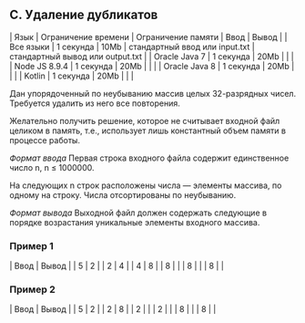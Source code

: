 ## C. Удаление дубликатов

| Язык          | Ограничение времени | Ограничение памяти | Ввод                           | Вывод                            |
| Все языки	    | 1 секунда           | 10Mb               | стандартный ввод или input.txt | стандартный вывод или output.txt |
| Oracle Java 7	| 1 секунда           | 20Mb               |                                |                                  |
| Node JS 8.9.4	| 1 секунда           | 20Mb               |                                |                                  |
| Oracle Java 8 | 1 секунда           | 20Mb               |                                |                                  |
| Kotlin	    | 1 секунда           | 20Mb               |                                |                                  |

Дан упорядоченный по неубыванию массив целых 32-разрядных чисел. Требуется удалить из него все повторения.

Желательно получить решение, которое не считывает входной файл целиком в память, т.е., использует лишь константный объем памяти в процессе работы.

*Формат ввода*
Первая строка входного файла содержит единственное число n, n ≤ 1000000.

На следующих n строк расположены числа — элементы массива, по одному на строку. Числа отсортированы по неубыванию.

*Формат вывода*
Выходной файл должен содержать следующие в порядке возрастания уникальные элементы входного массива.

### Пример 1
| Ввод | Вывод |
| 5    | 2     |
| 2    | 4     |
| 4    | 8     |
| 8    |       |
| 8    |       |
| 8    |       |

### Пример 2
| Ввод | Вывод |
| 5    | 2     |
| 2    | 8     |
| 2    |       |
| 2    |       |
| 8    |       |
| 8    |       |